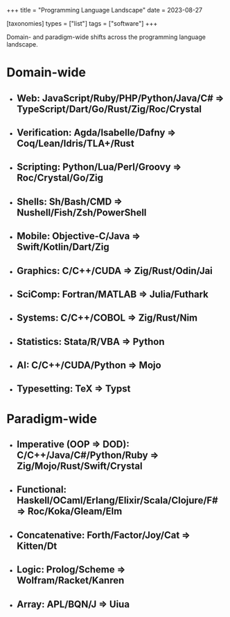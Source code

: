 +++
title = "Programming Language Landscape"
date = 2023-08-27

[taxonomies]
types = ["list"]
tags = ["software"]
+++

Domain- and paradigm-wide shifts across the programming language landscape.

<!-- more -->

# **Domain-wide**

- ## **Web**: JavaScript/Ruby/PHP/Python/Java/C# => TypeScript/Dart/Go/Rust/Zig/Roc/Crystal

- ## **Verification**: Agda/Isabelle/Dafny => Coq/Lean/Idris/TLA+/Rust

- ## **Scripting**: Python/Lua/Perl/Groovy => Roc/Crystal/Go/Zig

- ## **Shells**: Sh/Bash/CMD => Nushell/Fish/Zsh/PowerShell

- ## **Mobile**: Objective-C/Java => Swift/Kotlin/Dart/Zig

- ## **Graphics**: C/C++/CUDA => Zig/Rust/Odin/Jai

- ## **SciComp**: Fortran/MATLAB => Julia/Futhark

- ## **Systems**: C/C++/COBOL => Zig/Rust/Nim

- ## **Statistics**: Stata/R/VBA => Python

- ## **AI**: C/C++/CUDA/Python => Mojo

- ## **Typesetting**: TeX => Typst

# **Paradigm-wide**

- ## **Imperative (OOP => DOD)**: C/C++/Java/C#/Python/Ruby => Zig/Mojo/Rust/Swift/Crystal

- ## **Functional**: Haskell/OCaml/Erlang/Elixir/Scala/Clojure/F# => Roc/Koka/Gleam/Elm

- ## **Concatenative**: Forth/Factor/Joy/Cat => Kitten/Dt

- ## **Logic**: Prolog/Scheme => Wolfram/Racket/Kanren

- ## **Array**: APL/BQN/J => Uiua
